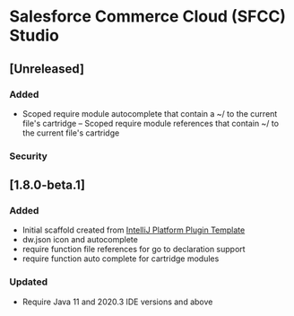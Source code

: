 <!-- Keep a Changelog guide -> https://keepachangelog.com -->

# Salesforce Commerce Cloud (SFCC) Studio

## [Unreleased]
### Added

- Scoped require module autocomplete that contain a ~/ to the current file's cartridge
– Scoped require module references that contain ~/ to the current file's cartridge

### Security
## [1.8.0-beta.1]
### Added
- Initial scaffold created from [IntelliJ Platform Plugin Template](https://github.com/JetBrains/intellij-platform-plugin-template)
- dw.json icon and autocomplete
- require function file references for go to declaration support
- require function auto complete for cartridge modules

### Updated
- Require Java 11 and 2020.3 IDE versions and above